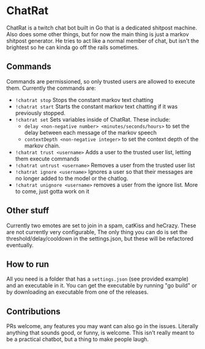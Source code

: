 # ChatRat
ChatRat is a twitch chat bot built in Go that is a dedicated shitpost machine. Also does some other things, but for now the main thing is just a markov shitpost generator. He tries to act like a normal member of chat, but isn't the brightest so he can kinda go off the rails sometimes. 

## Commands
Commands are permissioned, so only trusted users are allowed to execute them. Currently the commands are: 
- `!chatrat stop` Stops the constant markov text chatting
- `!chatrat start` Starts the constant markov text chatting if it was previously stopped. 
- `!chatrat set` Sets variables inside of ChatRat. These include: 
    - `delay <non-negative number> <minutes/seconds/hours>` to set the delay between each message of the markov speech
    - `contextDepth <non-negative integer>` to set the context depth of the markov chain. 
- `!chatrat trust <username>` Adds a user to the trusted user list, letting them execute commands
- `!chatrat untrust <username>` Removes a user from the trusted user list
- `!chatrat ignore <username>` Ignores a user so that their messages are no longer added to the model or the chatlog.  
- `!chatrat unignore <username>` removes a user from the ignore list. 
More to come, just gotta work on it

## Other stuff
Currently two emotes are set to join in a spam, catKiss and heCrazy. These are not currently very configurable, The only thing you can do is set the threshold/delay/cooldown in the settings.json, but these will be refactored eventually. 

## How to run
All you need is a folder that has a `settings.json` (see provided example) and an executable in it. You can get the executable by running "go build" or by downloading an executable from one of the releases.

## Contributions
PRs welcome, any features you may want can also go in the issues. Literally anything that sounds good, or funny, is welcome. This isn't really meant to be a practical chatbot, but a thing to make people laugh. 
